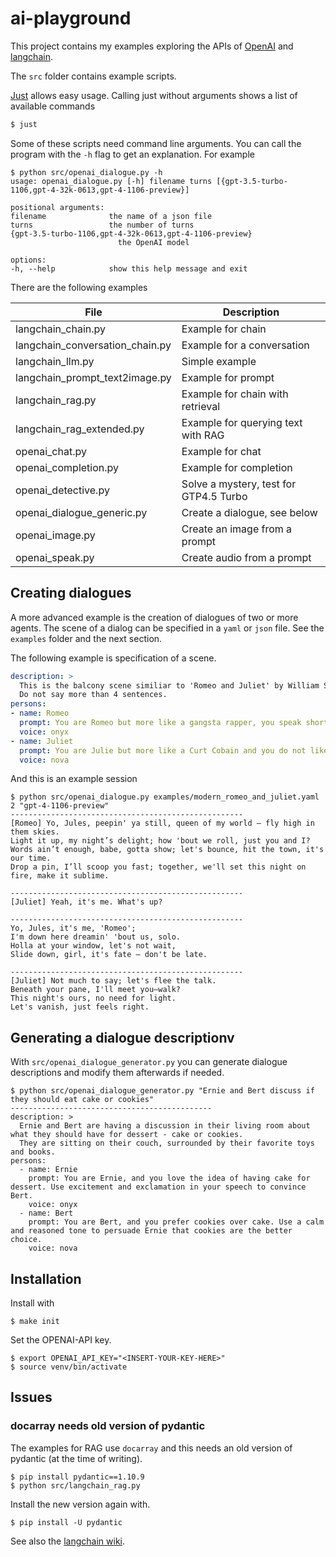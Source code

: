 # ai-playground

This project contains my examples exploring the APIs of [OpenAI](https://platform.openai.com/playground) 
and [langchain](https://python.langchain.com/docs/get_started/introduction).

The `src` folder contains example scripts.

[Just](https://just.systems/man/en/) allows easy usage. Calling just without arguments shows a list of available commands

```bash
$ just
```

Some of these scripts need command line arguments. You can call the program with the `-h` flag to get an explanation. For example

    $ python src/openai_dialogue.py -h                          
    usage: openai_dialogue.py [-h] filename turns [{gpt-3.5-turbo-1106,gpt-4-32k-0613,gpt-4-1106-preview}]

    positional arguments:
    filename              the name of a json file
    turns                 the number of turns
    {gpt-3.5-turbo-1106,gpt-4-32k-0613,gpt-4-1106-preview}
                            the OpenAI model

    options:
    -h, --help            show this help message and exit

There are the following examples

| File  | Description |
| ------------- | ------------- |
| langchain_chain.py  | Example for chain |
| langchain_conversation_chain.py | Example for a conversation |
| langchain_llm.py | Simple example  |
| langchain_prompt_text2image.py | Example for prompt |
| langchain_rag.py | Example for chain with retrieval |
| langchain_rag_extended.py | Example for querying text with RAG  |
| openai_chat.py | Example for chat |
| openai_completion.py | Example for completion  |
| openai_detective.py | Solve a mystery, test for GTP4.5 Turbo |
| openai_dialogue_generic.py | Create a dialogue, see below |
| openai_image.py | Create an image from a prompt |
| openai_speak.py | Create audio from a prompt |

## Creating dialogues

A more advanced example is the creation of dialogues of two or more agents.
The scene of a dialog can be specified in a `yaml` or `json` file. See the `examples` folder and the next section.

The following example is specification of a scene.

```yaml
description: >
  This is the balcony scene similiar to 'Romeo and Juliet' by William Shakespeare but in 2023.
  Do not say more than 4 sentences.
persons:
- name: Romeo
  prompt: You are Romeo but more like a gangsta rapper, you speak short and precise. You want a date with Juliet.
  voice: onyx
- name: Juliet
  prompt: You are Julie but more like a Curt Cobain and you do not like to talk much.
  voice: nova
```

And this is an example session


    $ python src/openai_dialogue.py examples/modern_romeo_and_juliet.yaml 2 "gpt-4-1106-preview"
    ----------------------------------------------------
    [Romeo] Yo, Jules, peepin' ya still, queen of my world – fly high in them skies.
    Light it up, my night’s delight; how 'bout we roll, just you and I?
    Words ain’t enough, babe, gotta show; let's bounce, hit the town, it's our time.
    Drop a pin, I’ll scoop you fast; together, we'll set this night on fire, make it sublime.

    ----------------------------------------------------
    [Juliet] Yeah, it's me. What's up?

    ----------------------------------------------------
    Yo, Jules, it's me, 'Romeo';
    I'm down here dreamin' 'bout us, solo.
    Holla at your window, let's not wait,
    Slide down, girl, it's fate – don't be late.

    ----------------------------------------------------
    [Juliet] Not much to say; let's flee the talk.
    Beneath your pane, I'll meet you—walk?
    This night's ours, no need for light.
    Let's vanish, just feels right.

## Generating a dialogue descriptionv

With `src/openai_dialogue_generator.py` you can generate dialogue descriptions and modify them afterwards if needed.

    $ python src/openai_dialogue_generator.py "Ernie and Bert discuss if they should eat cake or cookies"
    ---------------------------------------------
    description: >
      Ernie and Bert are having a discussion in their living room about what they should have for dessert - cake or cookies.
      They are sitting on their couch, surrounded by their favorite toys and books.
    persons:
      - name: Ernie
        prompt: You are Ernie, and you love the idea of having cake for dessert. Use excitement and exclamation in your speech to convince Bert.
        voice: onyx
      - name: Bert
        prompt: You are Bert, and you prefer cookies over cake. Use a calm and reasoned tone to persuade Ernie that cookies are the better choice.
        voice: nova

## Installation

Install with

    $ make init

Set the OPENAI-API key.

    $ export OPENAI_API_KEY="<INSERT-YOUR-KEY-HERE>"
    $ source venv/bin/activate

## Issues

### docarray needs old version of pydantic

The examples for RAG use `docarray` and this needs an old version of pydantic (at the time of writing).

    $ pip install pydantic==1.10.9
    $ python src/langchain_rag.py

Install the new version again with.

    $ pip install -U pydantic

See also the [langchain wiki](https://python.langchain.com/docs/guides/pydantic_compatibility).
